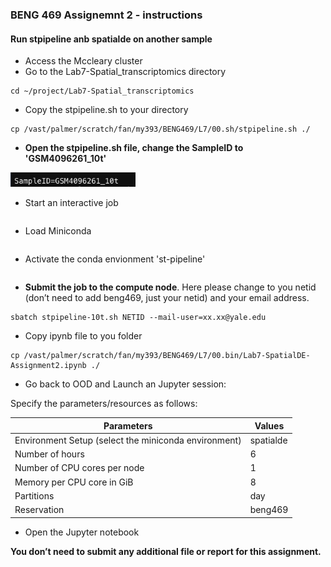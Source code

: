 ###  BENG 469 Assignemnt 2 - instructions

####  Run stpipeline anb spatialde on another sample
- Access the Mccleary cluster
- Go to the Lab7-Spatial_transcriptomics directory
```
cd ~/project/Lab7-Spatial_transcriptomics
```
- Copy the stpipeline.sh to your directory
```
cp /vast/palmer/scratch/fan/my393/BENG469/L7/00.sh/stpipeline.sh ./
```
- **Open the stpipeline.sh file, change the SampleID to 'GSM4096261_10t'**
<p><img width="200" src="https://github.com/MingyuYang-Yale/BENG469/blob/main/SP21/a2-1.png" alt="foo bar" title="train &amp; tracks" /></p>

- Start an interactive job
```
```
- Load Miniconda
```
```
- Activate the conda envionment 'st-pipeline'
```
```
- **Submit the job to the compute node**. Here please change to you netid (don’t need to add beng469, just your netid) and your email address.
```
sbatch stpipeline-10t.sh NETID --mail-user=xx.xx@yale.edu
```

- Copy ipynb file to you folder
```
cp /vast/palmer/scratch/fan/my393/BENG469/L7/00.bin/Lab7-SpatialDE-Assignment2.ipynb ./
```

- Go back to OOD and Launch an Jupyter session:

Specify the parameters/resources as follows:

| Parameters      | Values |
| ----------- | ----------- |
| Environment Setup (select the miniconda environment) | spatialde  |
| Number of hours   | 6        |
| Number of CPU cores per node   | 1        |
| Memory per CPU core in GiB   | 8       |
| Partitions   | day        |
| Reservation | beng469 |

- Open the Jupyter notebook

**You don’t need to submit any additional file or report for this assignment.**

